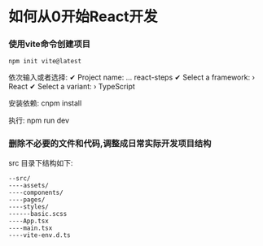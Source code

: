 # 如何从0开始React开发

### 使用vite命令创建项目

```
npm init vite@latest
```

依次输入或者选择:
✔ Project name: … react-steps
✔ Select a framework: › React
✔ Select a variant: › TypeScript

安装依赖:
cnpm install

执行:
npm run dev

### 删除不必要的文件和代码,调整成日常实际开发项目结构
src 目录下结构如下:

```
--src/
----assets/
----components/
----pages/
----styles/
------basic.scss
----App.tsx
----main.tsx
----vite-env.d.ts
```

